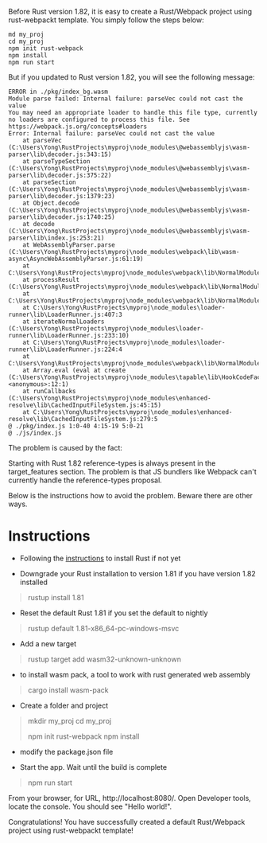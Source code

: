 Before Rust version 1.82, it is easy to create a Rust/Webpack project
using rust-webpackt template. You simply follow the steps below:

    md my_proj
    cd my_proj
    npm init rust-webpack
    npm install
    npm run start

But if you updated to Rust version 1.82, you will see the following message:

    ERROR in ./pkg/index_bg.wasm
    Module parse failed: Internal failure: parseVec could not cast the value
    You may need an appropriate loader to handle this file type, currently no loaders are configured to process this file. See https://webpack.js.org/concepts#loaders
    Error: Internal failure: parseVec could not cast the value
        at parseVec (C:\Users\Yong\RustProjects\myproj\node_modules\@webassemblyjs\wasm-parser\lib\decoder.js:343:15)
        at parseTypeSection (C:\Users\Yong\RustProjects\myproj\node_modules\@webassemblyjs\wasm-parser\lib\decoder.js:375:22)
        at parseSection (C:\Users\Yong\RustProjects\myproj\node_modules\@webassemblyjs\wasm-parser\lib\decoder.js:1379:23)
        at Object.decode (C:\Users\Yong\RustProjects\myproj\node_modules\@webassemblyjs\wasm-parser\lib\decoder.js:1740:25)
        at decode (C:\Users\Yong\RustProjects\myproj\node_modules\@webassemblyjs\wasm-parser\lib\index.js:253:21)
        at WebAssemblyParser.parse (C:\Users\Yong\RustProjects\myproj\node_modules\webpack\lib\wasm-async\AsyncWebAssemblyParser.js:61:19)
        at C:\Users\Yong\RustProjects\myproj\node_modules\webpack\lib\NormalModule.js:1303:19
        at processResult (C:\Users\Yong\RustProjects\myproj\node_modules\webpack\lib\NormalModule.js:937:11)
        at C:\Users\Yong\RustProjects\myproj\node_modules\webpack\lib\NormalModule.js:1030:5
        at C:\Users\Yong\RustProjects\myproj\node_modules\loader-runner\lib\LoaderRunner.js:407:3
        at iterateNormalLoaders (C:\Users\Yong\RustProjects\myproj\node_modules\loader-runner\lib\LoaderRunner.js:233:10)
        at C:\Users\Yong\RustProjects\myproj\node_modules\loader-runner\lib\LoaderRunner.js:224:4
        at C:\Users\Yong\RustProjects\myproj\node_modules\webpack\lib\NormalModule.js:984:15
        at Array.eval (eval at create (C:\Users\Yong\RustProjects\myproj\node_modules\tapable\lib\HookCodeFactory.js:33:10), <anonymous>:12:1)
        at runCallbacks (C:\Users\Yong\RustProjects\myproj\node_modules\enhanced-resolve\lib\CachedInputFileSystem.js:45:15)
        at C:\Users\Yong\RustProjects\myproj\node_modules\enhanced-resolve\lib\CachedInputFileSystem.js:279:5
    @ ./pkg/index.js 1:0-40 4:15-19 5:0-21
    @ ./js/index.js

The problem is caused by the fact: 

Starting with Rust 1.82 reference-types is always present in the target_features section. The problem is that JS bundlers like Webpack can't currently handle the reference-types proposal.

Below is the instructions how to avoid the problem. Beware there are other ways. 

# Instructions

- Following the [instructions](https://www.rust-lang.org/learn/get-started) to install Rust if not yet

- Downgrade your Rust installation to version 1.81 if you have version 1.82 installed
> rustup install 1.81

- Reset the default Rust 1.81 if you set the default to nightly
> rustup default 1.81-x86_64-pc-windows-msvc

- Add a new target
> rustup target add wasm32-unknown-unknown

- to install wasm pack, a tool to work with rust generated web assembly
> cargo install wasm-pack

- Create a folder and project

> mkdir my_proj
> cd my_proj
>
> npm init rust-webpack
> npm install

- modify the package.json file

- Start the app. Wait until the build is complete
> npm run start

From your browser, for URL, http://localhost:8080/.
Open Developer tools, locate the console. You should see
"Hello world!".

Congratulations! You have successfully created a default Rust/Webpack project
using rust-webpackt template!